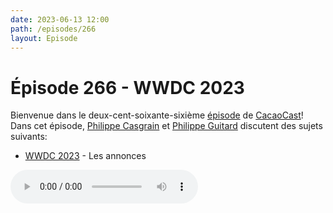 ```yaml
---
date: 2023-06-13 12:00
path: /episodes/266
layout: Episode
---
```

# Épisode 266 - WWDC 2023
<p>Bienvenue dans le deux-cent-soixante-sixi&egrave;me&nbsp;<a href="https://archive.org/download/cacaocast/cacaocast_266.mp3" title="CacaoCast Episode 266">épisode</a> de <a href="https://mastodon.world/@cacaocast" title="CacaoCast sur Mastodon.world">CacaoCast</a>! Dans cet épisode, <a href="https://mastodon.social/@philippec" title="Philippe Casgrain sur Mastodon.social">Philippe Casgrain</a> et <a href="https://mastodon.social/@philippeguitard" title="Philippe Guitard sur Mastodon.social">Philippe Guitard</a> discutent des sujets suivants:</p>
<ul>
<li><a href="https://events-delivery.apple.com/0105cftwpxxsfrpdwklppzjhjocakrsk/m3u8/vod_index-PQsoJoECcKHTYzphNkXohHsQWACugmET.m3u8" title="WWDC 2023">WWDC 2023</a> - Les annonces</li>
</ul>
<p><audio controls><source src="https://archive.org/download/cacaocast/cacaocast_266.mp3" type="audio/mpeg"><source src="https://archive.org/download/cacaocast/cacaocast_266.mp3" type="audio/mp4">Votre navigateur ne supporte pas l'élément audio / Your browser does not support the audio element.</audio></p>
